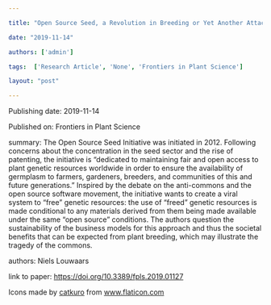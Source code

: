---
title: "Open Source Seed, a Revolution in Breeding or Yet Another Attack on the Breeder’s Exemption?"
date: "2019-11-14"
authors: ['admin']
tags:  ['Research Article', 'None', 'Frontiers in Plant Science']
layout: "post"
---
Publishing date: 2019-11-14

Published on: Frontiers in Plant Science

summary: The Open Source Seed Initiative was initiated in 2012. Following concerns about the concentration in the seed sector and the rise of patenting, the initiative is “dedicated to maintaining fair and open access to plant genetic resources worldwide in order to ensure the availability of germplasm to farmers, gardeners, breeders, and communities of this and future generations.” Inspired by the debate on the anti-commons and the open source software movement, the initiative wants to create a viral system to “free” genetic resources: the use of “freed” genetic resources is made conditional to any materials derived from them being made available under the same “open source” conditions. The authors question the sustainability of the business models for this approach and thus the societal benefits that can be expected from plant breeding, which may illustrate the tragedy of the commons.

authors: Niels Louwaars

link to paper: https://doi.org/10.3389/fpls.2019.01127

Icons made by <a href="https://www.flaticon.com/free-icon/bookshelves_3576884" title="catkuro">catkuro</a> from <a href="https://www.flaticon.com/" title="Flaticon"> www.flaticon.com</a>